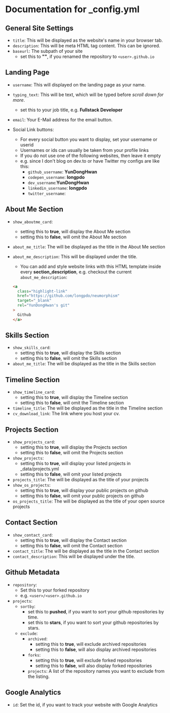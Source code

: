 # Documentation for \_config.yml

## General Site Settings

- `title`: This will be displayed as the website's name in your browser tab.
- `description`: This will be meta HTML tag content. This can be ignored.
- `baseurl`: The subpath of your site
  - set this to **""**, if you renamed the repository to `<user>.github.io`

## Landing Page

- `username`: This will displayed on the landing page as your name.

- `typing_text`: This will be text, which will be typed before _scroll down for more_.
  - set this to your job title, e.g. **Fullstack Developer**
- `email`: Your E-Mail address for the email button.
- Social Link buttons:
  - For every social button you want to display, set your username or userid
  - Usernames or ids can usually be taken from your profile links
  - If you do not use one of the following websites, then leave it empty
  - e.g. since I don't blog on dev.to or have Twitter my configs are like this:
    - `github_username`: **YunDongHwan**
    - `codepen_username`: **longpdo**
    - `dev_username`:**YunDongHwan**
    - `linkedin_username`: **longpdo**
    - `twitter_username`:

## About Me Section

- `show_aboutme_card`:
  - setting this to **true**, will display the About Me section
  - setting this to **false**, will omit the About Me section
- `about_me_title`: The will be displayed as the title in the About Me section
- `about_me_description`: This will be displayed under the title.

  - You can add and style website links with this HTML template inside every **section_description**, e.g. checkout the current `about_me_description`:

  ```html
  <a
    class="highlight-link"
    href="https://github.com/longpdo/neumorphism"
    target="_blank"
    rel="YunDongHwan's git"
  >
    Github
  </a>
  ```

## Skills Section

- `show_skills_card`:
  - setting this to **true**, will display the Skills section
  - setting this to **false**, will omit the Skills section
- `about_me_title`: The will be displayed as the title in the Skills section

## Timeline Section

- `show_timeline_card`:
  - setting this to **true**, will display the Timeline section
  - setting this to **false**, will omit the Timeline section
- `timeline_title`: The will be displayed as the title in the Timeline section
- `cv_download_link`: The link where you host your cv.

## Projects Section

- `show_projects_card`:
  - setting this to **true**, will display the Projects section
  - setting this to **false**, will omit the Projects section
- `show_projects`:
  - setting this to **true**, will display your listed projects in \_data/projects.yml
  - setting this to **false**, will omit your listed projects
- `projects_title`: The will be displayed as the title of your projects
- `show_os_projects`:
  - setting this to **true**, will display your public projects on github
  - setting this to **false**, will omit your public projects on github
- `os_projects_title`: The will be displayed as the title of your open source projects

## Contact Section

- `show_contact_card`:
  - setting this to **true**, will display the Contact section
  - setting this to **false**, will omit the Contact section
- `contact_title`: The will be displayed as the title in the Contact section
- `contact_description`: This will be displayed under the title.

## Github Metadata

- `repository`:
  - Set this to your forked repository
  - e.g. `<user>/<user>.github.io`
- `projects`:
  - `sortby`:
    - set this to **pushed**, if you want to sort your github repositories by time.
    - set this to **stars**, if you want to sort your github repositories by stars.
  - `exclude`:
    - `archived`:
      - setting this to **true**, will exclude archived repositories
      - setting this to **false**, will also display archived repositories
    - `forks`:
      - setting this to **true**, will exclude forked repositories
      - setting this to **false**, will also display forked repositories
    - `projects`: A list of the repository names you want to exclude from the listing.

## Google Analytics

- `id`: Set the id, if you want to track your website with Google Analytics
